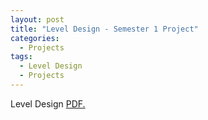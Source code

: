 ```yaml
---
layout: post
title: "Level Design - Semester 1 Project"
categories:
  - Projects
tags:
  - Level Design
  - Projects
---
```


Level Design
<a href="https://github.com/morgansellis/morgansellis.github.io/blob/master/docs/CT5016-s1800644-CTF-Factory-MorganEllis-100320-2006-146.pdf" target="_blank">PDF.</a>
